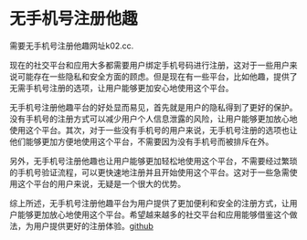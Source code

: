 # 无手机号注册他趣

需要无手机号注册他趣网址k02.cc.

现在的社交平台和应用大多都需要用户绑定手机号码进行注册，这对于一些用户来说可能存在一些隐私和安全方面的顾虑。但是现在有一些平台，比如他趣，提供了无需手机号注册的选项，让用户能够更加安心地使用这个平台。

无手机号注册他趣平台的好处显而易见，首先就是用户的隐私得到了更好的保护。没有手机号的注册方式可以减少用户个人信息泄露的风险，让用户能够更加放心地使用这个平台。其次，对于一些没有手机号的用户来说，无手机号注册的选项也让他们能够更加方便地使用这个平台，不需要因为没有手机号而被排斥在外。

另外，无手机号注册他趣也让用户能够更加轻松地使用这个平台，不需要经过繁琐的手机号验证流程，可以更快速地注册并且开始使用这个平台。这对于一些急需使用这个平台的用户来说，无疑是一个很大的优势。

综上所述，无手机号注册他趣平台为用户提供了更加便利和安全的注册方式，让用户能够更加放心地使用这个平台。希望越来越多的社交平台和应用能够借鉴这个做法，为用户提供更好的注册体验。[github](https://github.com)